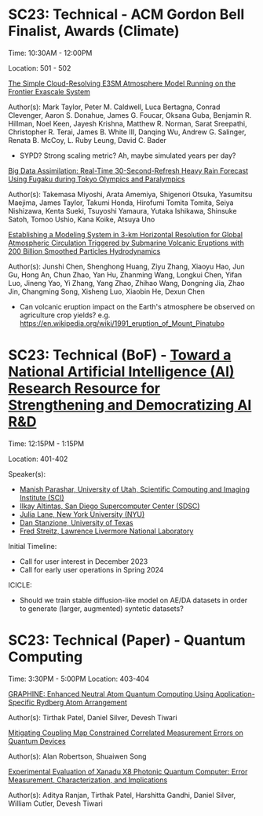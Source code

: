 # SC23: Technical - ACM Gordon Bell Finalist, Awards (Climate)

Time: 10:30AM - 12:00PM

Location: 501 - 502

[The Simple Cloud-Resolving E3SM Atmosphere Model Running on the Frontier Exascale System](https://sc23.conference-program.com/presentation/?id=gbv102&sess=sess298)

Author(s): Mark Taylor, Peter M. Caldwell, Luca Bertagna, Conrad Clevenger, Aaron S. Donahue, James G. Foucar, Oksana Guba, Benjamin R. Hillman, Noel Keen, Jayesh Krishna, 
Matthew R. Norman, Sarat Sreepathi, Christopher R. Terai, James B. White III, Danqing Wu, Andrew G. Salinger, Renata B. McCoy, L. Ruby Leung, David C. Bader

- SYPD? Strong scaling metric? Ah, maybe simulated years per day?


[Big Data Assimilation: Real-Time 30-Second-Refresh Heavy Rain Forecast Using Fugaku during Tokyo Olympics and Paralympics](https://sc23.conference-program.com/presentation/?id=gbv104&sess=sess298)

Author(s): Takemasa Miyoshi, Arata Amemiya, Shigenori Otsuka, Yasumitsu Maejima, James Taylor, Takumi Honda, Hirofumi Tomita Tomita, Seiya Nishizawa, Kenta Sueki, 
Tsuyoshi Yamaura, Yutaka Ishikawa, Shinsuke Satoh, Tomoo Ushio, Kana Koike, Atsuya Uno


[Establishing a Modeling System in 3-km Horizontal Resolution for Global Atmospheric Circulation Triggered by Submarine Volcanic Eruptions with 200 Billion Smoothed Particles Hydrodynamics](https://sc23.conference-program.com/presentation/?id=gbv103&sess=sess298)

Author(s): Junshi Chen, Shenghong Huang, Ziyu Zhang, Xiaoyu Hao, Jun Gu, Hong An, Chun Zhao, Yan Hu, Zhanming Wang, Longkui Chen, Yifan Luo, Jineng Yao, Yi Zhang, Yang Zhao, Zhihao Wang, Dongning Jia, Zhao Jin, Changming Song, Xisheng Luo, Xiaobin He, Dexun Chen

- Can volcanic eruption impact on the Earth's atmosphere be observed on agriculture crop yields? e.g. https://en.wikipedia.org/wiki/1991_eruption_of_Mount_Pinatubo


# SC23: Technical (BoF) - [Toward a National Artificial Intelligence (AI) Research Resource for Strengthening and Democratizing AI R&D](https://sc23.conference-program.com/presentation/?id=bof221&sess=sess352)

Time: 12:15PM - 1:15PM

Location: 401-402

Speaker(s):
- [Manish Parashar, University of Utah, Scientific Computing and Imaging Institute (SCI)](https://sc23.conference-program.com/presenter/?uid=219293)
- [Ilkay Altintas, San Diego Supercomputer Center (SDSC)](https://sc23.conference-program.com/presenter/?uid=725343)
- [Julia Lane, New York University (NYU)](https://sc23.conference-program.com/presenter/?uid=2429709291129793988)
- [Dan Stanzione, University of Texas](https://sc23.conference-program.com/presenter/?uid=346753)
- [Fred Streitz, Lawrence Livermore National Laboratory](https://sc23.conference-program.com/presenter/?uid=396343)

Initial Timeline:
- Call for user interest in December 2023
- Call for early user operations in Spring 2024

ICICLE:
- Should we train stable diffusion-like model on AE/DA datasets in order to generate (larger, augmented) syntetic datasets?


# SC23: Technical (Paper) - Quantum Computing

Time: 3:30PM - 5:00PM
Location: 403-404

[GRAPHINE: Enhanced Neutral Atom Quantum Computing Using Application-Specific Rydberg Atom Arrangement](https://sc23.conference-program.com/presentation/?id=pap117&sess=sess159)

Author(s): Tirthak Patel, Daniel Silver, Devesh Tiwari


[Mitigating Coupling Map Constrained Correlated Measurement Errors on Quantum Devices](https://sc23.conference-program.com/presentation/?id=pap180&sess=sess159)

Author(s): Alan Robertson, Shuaiwen Song


[Experimental Evaluation of Xanadu X8 Photonic Quantum Computer: Error Measurement, Characterization, and Implications](https://sc23.conference-program.com/presentation/?id=pap280&sess=sess159)

Author(s): Aditya Ranjan, Tirthak Patel, Harshitta Gandhi, Daniel Silver, William Cutler, Devesh Tiwari

